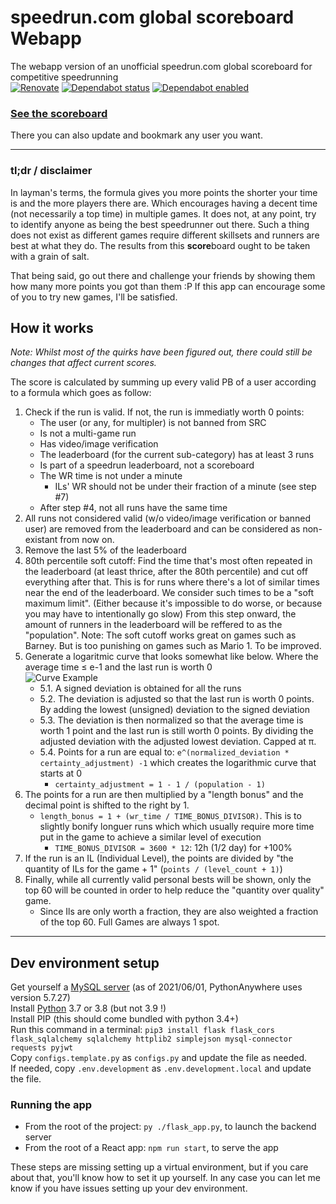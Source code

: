 # speedrun.com global scoreboard Webapp

The webapp version of an unofficial speedrun.com global scoreboard for competitive speedrunning  
[![Renovate](https://img.shields.io/badge/renovate-enabled-brightgreen.svg)](https://renovatebot.com)
[![Dependabot status](https://api.dependabot.com/badges/status?host=github&repo=Avasam/speedrun.com_global_scoreboard_webapp)](https://github.com/dependabot/dependabot-core/issues/1912)
[![Dependabot enabled](https://camo.githubusercontent.com/d46d9d2844f3f242a99809e9d2778d0d39fb8f705e9dbaf474d4aadc7187f5bc/68747470733a2f2f6170692e646570656e6461626f742e636f6d2f6261646765732f7374617475733f686f73743d676974687562267265706f3d79737331342f6d757369637368617265)](https://docs.github.com/en/github/managing-security-vulnerabilities/about-dependabot-security-updates#about-dependabot-security-updates)

### **[See the scoreboard](https://www.Avasam.dev/)**

There you can also update and bookmark any user you want.

---

### tl;dr / disclaimer

In layman's terms, the formula gives you more points the shorter your time is and the more players there are. Which encourages having a decent time (not necessarily a top time) in multiple games. It does not, at any point, try to identify anyone as being the best speedrunner out there. Such a thing does not exist as different games require different skillsets and runners are best at what they do. The results from this **score**board ought to be taken with a grain of salt.

That being said, go out there and challenge your friends by showing them how many more points you got than them :P If this app can encourage some of you to try new games, I'll be satisfied.

## How it works

*Note: Whilst most of the quirks have been figured out, there could still be changes that affect current scores.*

The score is calculated by summing up every valid PB of a user according to a formula which goes as follow:

1. Check if the run is valid. If not, the run is immediatly worth 0 points:
    - The user (or any, for multipler) is not banned from SRC
    - Is not a multi-game run
    - Has video/image verification
    - The leaderboard (for the current sub-category) has at least 3 runs
    - Is part of a speedrun leaderboard, not a scoreboard
    - The WR time is not under a minute
        - ILs' WR should not be under their fraction of a minute (see step #7)
    - After step #4, not all runs have the same time
2. All runs not considered valid (w/o video/image verification or banned user) are removed from the leaderboard and can be considered as non-existant from now on.
3. Remove the last 5% of the leaderboard
4. 80th percentile soft cutoff: Find the time that's most often repeated in the leaderboard (at least thrice, after the 80th percentile) and cut off everything after that. This is for runs where there's a lot of similar times near the end of the leaderboard. We consider such times to be a "soft maximum limit". (Either because it's impossible to do worse, or because you may have to intentionally go slow)
From this step onward, the amount of runners in the leaderboard will be reffered to as the "population".
Note: The soft cutoff works great on games such as Barney. But is too punishing on games such as Mario 1. To be improved.
5. Generate a logaritmic curve that looks somewhat like below. Where the average time ≤ e-1 and the last run is worth 0  
![Curve Example](/assets/images/Curve%20example.jpg)
    - 5.1. A signed deviation is obtained for all the runs
    - 5.2. The deviation is adjusted so that the last run is worth 0 points. By adding the lowest (unsigned) deviation to the signed deviation
    - 5.3. The deviation is then normalized so that the average time is worth 1 point and the last run is still worth 0 points. By dividing the adjusted deviation with the adjusted lowest deviation. Capped at π.
    - 5.4. Points for a run are equal to: `e^(normalized_deviation * certainty_adjustment) -1` which creates the logarithmic curve that starts at 0
        - `certainty_adjustment = 1 - 1 / (population - 1)`
6. The points for a run are then multiplied by a "length bonus" and the decimal point is shifted to the right by 1.
    - `length_bonus = 1 + (wr_time / TIME_BONUS_DIVISOR)`. This is to slightly bonify longuer runs which which usually require more time put in the game to achieve a similar level of execution
        - `TIME_BONUS_DIVISOR = 3600 * 12`: 12h (1/2 day) for +100%
7. If the run is an IL (Individual Level), the points are divided by "the quantity of ILs for the game + 1" (`points / (level_count + 1)`)
8. Finally, while all currently valid personal bests will be shown, only the top 60 will be counted in order to help reduce the "quantity over quality" game.
    - Since Ils are only worth a fraction, they are also weighted a fraction of the top 60. Full Games are always 1 spot.

---

## Dev environment setup

Get yourself a [MySQL server](https://dev.mysql.com/downloads/mysql/) (as of 2021/06/01, PythonAnywhere uses version 5.7.27)  
Install [Python](https://www.python.org/downloads/) 3.7 or 3.8 (but not 3.9 !)  
Install PIP (this should come bundled with python 3.4+)  
Run this command in a terminal: `pip3 install flask flask_cors flask_sqlalchemy sqlalchemy httplib2 simplejson mysql-connector requests pyjwt`  
Copy `configs.template.py` as `configs.py` and update the file as needed.  
If needed, copy `.env.development` as `.env.development.local` and update the file.  

### Running the app

- From the root of the project: `py ./flask_app.py`, to launch the backend server
- From the root of a React app: `npm run start`, to serve the app  

These steps are missing setting up a virtual environment, but if you care about that, you'll know how to set it up yourself. In any case you can let me know if you have issues setting up your dev environment.
